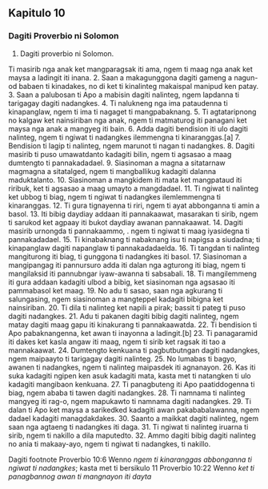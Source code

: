 Kapitulo 10
-----------

### Dagiti Proverbio ni Solomon

1. Dagiti proverbio ni Solomon.

Ti masirib nga anak ket mangparagsak iti ama, ngem ti maag nga anak ket maysa a ladingit iti inana.
2. Saan a makagunggona dagiti gameng a nagun-od babaen ti kinadakes, no di ket ti kinalinteg makaispal manipud ken patay.
3. Saan a palubosan ti Apo a mabisin dagiti nalinteg, ngem lapdanna ti tarigagay dagiti nadangkes.
4. Ti nalukneng nga ima pataudenna ti kinapanglaw, ngem ti ima ti nagaget ti mangpabaknang.
5. Ti agtataripnong no kalgaw ket nainsiriban nga anak, ngem ti matmaturog iti panagani ket maysa nga anak a mangyeg iti bain.
6. Adda dagiti bendision iti ulo dagiti nalinteg, ngem ti ngiwat ti nadangkes ilemmengna ti kinaranggas.[a]
7. Bendision ti lagip ti nalinteg, ngem marunot ti nagan ti nadangkes.
8. Dagiti masirib ti puso umawatdanto kadagiti bilin, ngem ti agsasao a maag dumtengto ti pannakadadael.
9. Siasinoman a magna a sitatarnaw magmagna a sitatalged, ngem ti mangballikug kadagiti dalanna maduktalanto.
10. Siasinoman a mangkidem iti mata ket mangpataud iti riribuk, ket ti agsasao a maag umayto a mangdadael.
11. Ti ngiwat ti nalinteg ket ubbog ti biag, ngem ti ngiwat ti nadangkes ilemlemmengna ti kinaranggas.
12. Ti gura tignayenna ti riri, ngem ti ayat abbonganna ti amin a basol.
13. Iti bibig daydiay addaan iti pannakaawat, masarakan ti sirib, ngem ti sarukod ket agpaay iti bukot daydiay awanan pannakaawat.
14. Dagiti masirib urnongda ti pannakaammo, .
    ngem ti ngiwat ti maag iyasidegna ti pannakadadael.
15. Ti kinabaknang ti nabaknang isu ti napigsa a siudadna;
    ti kinapanglaw dagiti napanglaw ti pannakadadaelda.
16. Ti tangdan ti nalinteg mangiturong iti biag, ti gunggona ti nadangkes iti basol.
17. Siasinoman a mangipangag iti pannursuro adda iti dalan nga agturong iti biag, ngem ti mangilaksid iti pannubngar iyaw-awanna ti sabsabali.
18. Ti mangilemmeng iti gura addaan kadagiti ulbod a bibig, ket siasinoman nga agsasao iti pammabasol ket maag.
19. No adu ti sasao, saan nga agkurang ti salungasing, ngem siasinoman a mangteppel kadagiti bibigna ket nainsiriban.
20. Ti dila ti nalinteg ket napili a pirak;
    bassit ti pateg ti puso dagiti nadangkes.
21. Adu ti pakanen dagiti bibig dagiti nalinteg, ngem matay dagiti maag gapu iti kinakurang ti pannakaawatda.
22. Ti bendision ti Apo pabaknangenna, ket awan ti inayonna a ladingit.[b]
23. Ti panagaramid iti dakes ket kasla angaw iti maag, ngem ti sirib ket ragsak iti tao a mannakaawat.
24. Dumtengto kenkuana ti pagbutbutngan dagiti nadangkes, ngem maipaayto ti tarigagay dagiti nalinteg.
25. No lumabas ti bagyo, awanen ti nadangkes, ngem ti nalinteg maipasdek iti agnanayon.
26. Kas iti suka kadagiti ngipen ken asuk kadagiti mata, kasta met ti natangken ti ulo kadagiti mangibaon kenkuana.
27. Ti panagbuteng iti Apo paatiddogenna ti biag, ngem ababa ti tawen dagiti nadangkes.
28. Ti namnama ti nalinteg mangyeg iti rag-o, ngem mapukawto ti namnama dagiti nadangkes.
29. Ti dalan ti Apo ket maysa a sarikedked kadagiti awan pakababalawanna, ngem dadael kadagiti managdakdakes.
30. Saanto a maikkat dagiti nalinteg, ngem saan nga agtaeng ti nadangkes iti daga.
31. Ti ngiwat ti nalinteg iruarna ti sirib, ngem ti nakillo a dila maputedto.
32. Ammo dagiti bibig dagiti nalinteg no ania ti makaay-ayo, ngem ti ngiwat ti nadangkes, ti nakillo.

Dagiti footnote
Proverbio 10:6 Wenno *ngem ti kinaranggas abbonganna ti ngiwat ti nadangkes*; kasta met ti bersikulo 11
Proverbio 10:22 Wenno *ket ti panagbannog awan ti mangnayon iti dayta*